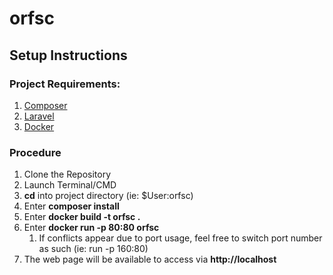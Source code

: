 # orfsc

## Setup Instructions ##

### Project Requirements: ###
1. [Composer](https://getcomposer.org/download/)
2. [Laravel](https://laravel.com/docs/5.6/installation)  
3. [Docker](https://docs.docker.com/docker-for-mac/install/) 

### Procedure ###
1. Clone the Repository
2. Launch Terminal/CMD
3. **cd** into project directory (ie: $User:orfsc)
4. Enter **composer install** 
5. Enter **docker build -t orfsc .**
6. Enter **docker run -p 80:80 orfsc** 
   1. If conflicts appear due to port usage, feel free to switch port number as such (ie: run -p 160:80)
7. The web page will be available to access via **http://localhost**
